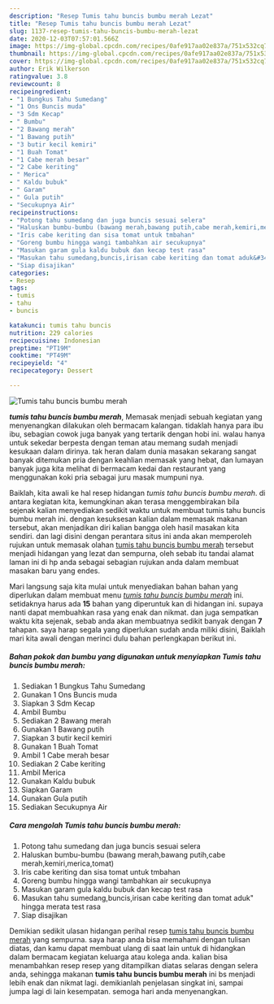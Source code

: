 ```yaml
---
description: "Resep Tumis tahu buncis bumbu merah Lezat"
title: "Resep Tumis tahu buncis bumbu merah Lezat"
slug: 1137-resep-tumis-tahu-buncis-bumbu-merah-lezat
date: 2020-12-03T07:57:01.566Z
image: https://img-global.cpcdn.com/recipes/0afe917aa02e837a/751x532cq70/tumis-tahu-buncis-bumbu-merah-foto-resep-utama.jpg
thumbnail: https://img-global.cpcdn.com/recipes/0afe917aa02e837a/751x532cq70/tumis-tahu-buncis-bumbu-merah-foto-resep-utama.jpg
cover: https://img-global.cpcdn.com/recipes/0afe917aa02e837a/751x532cq70/tumis-tahu-buncis-bumbu-merah-foto-resep-utama.jpg
author: Erik Wilkerson
ratingvalue: 3.8
reviewcount: 8
recipeingredient:
- "1 Bungkus Tahu Sumedang"
- "1 Ons Buncis muda"
- "3 Sdm Kecap"
- " Bumbu"
- "2 Bawang merah"
- "1 Bawang putih"
- "3 butir kecil kemiri"
- "1 Buah Tomat"
- "1 Cabe merah besar"
- "2 Cabe keriting"
- " Merica"
- " Kaldu bubuk"
- " Garam"
- " Gula putih"
- "Secukupnya Air"
recipeinstructions:
- "Potong tahu sumedang dan juga buncis sesuai selera"
- "Haluskan bumbu-bumbu (bawang merah,bawang putih,cabe merah,kemiri,merica,tomat)"
- "Iris cabe keriting dan sisa tomat untuk tmbahan"
- "Goreng bumbu hingga wangi tambahkan air secukupnya"
- "Masukan garam gula kaldu bubuk dan kecap test rasa"
- "Masukan tahu sumedang,buncis,irisan cabe keriting dan tomat aduk&#34; hingga merata test rasa"
- "Siap disajikan"
categories:
- Resep
tags:
- tumis
- tahu
- buncis

katakunci: tumis tahu buncis 
nutrition: 229 calories
recipecuisine: Indonesian
preptime: "PT19M"
cooktime: "PT49M"
recipeyield: "4"
recipecategory: Dessert

---
```



![Tumis tahu buncis bumbu merah](https://img-global.cpcdn.com/recipes/0afe917aa02e837a/751x532cq70/tumis-tahu-buncis-bumbu-merah-foto-resep-utama.jpg)

<b><i>tumis tahu buncis bumbu merah</i></b>, Memasak menjadi sebuah kegiatan yang menyenangkan dilakukan oleh bermacam kalangan. tidaklah hanya para ibu ibu, sebagian cowok juga banyak yang tertarik dengan hobi ini. walau hanya untuk sekedar berpesta dengan teman atau memang sudah menjadi kesukaan dalam dirinya. tak heran dalam dunia masakan sekarang sangat banyak ditemukan pria dengan keahlian memasak yang hebat, dan lumayan banyak juga kita melihat di bermacam kedai dan restaurant yang menggunakan koki pria sebagai juru masak mumpuni nya.

Baiklah, kita awali ke hal resep hidangan <i>tumis tahu buncis bumbu merah</i>. di antara kegiatan kita, kemungkinan akan terasa menggembirakan bila sejenak kalian menyediakan sedikit waktu untuk membuat tumis tahu buncis bumbu merah ini. dengan kesuksesan kalian dalam memasak makanan tersebut, akan menjadikan diri kalian bangga oleh hasil masakan kita sendiri. dan lagi disini dengan perantara situs ini anda akan memperoleh rujukan untuk memasak olahan <u>tumis tahu buncis bumbu merah</u> tersebut menjadi hidangan yang lezat dan sempurna, oleh sebab itu tandai alamat laman ini di hp anda sebagai sebagian rujukan anda dalam membuat masakan baru yang endes.




Mari langsung saja kita mulai untuk menyediakan bahan bahan yang diperlukan dalam membuat menu <u><i>tumis tahu buncis bumbu merah</i></u> ini. setidaknya harus ada <b>15</b> bahan yang diperuntuk kan di hidangan ini. supaya nanti dapat membuahkan rasa yang enak dan nikmat. dan juga sempatkan waktu kita sejenak, sebab anda akan membuatnya sedikit banyak dengan <b>7</b> tahapan. saya harap segala yang diperlukan sudah anda miliki disini, Baiklah mari kita awali dengan merinci dulu bahan perlengkapan berikut ini.

<!--inarticleads1-->

##### Bahan pokok dan bumbu yang digunakan untuk menyiapkan Tumis tahu buncis bumbu merah:

1. Sediakan 1 Bungkus Tahu Sumedang
1. Gunakan 1 Ons Buncis muda
1. Siapkan 3 Sdm Kecap
1. Ambil  Bumbu
1. Sediakan 2 Bawang merah
1. Gunakan 1 Bawang putih
1. Siapkan 3 butir kecil kemiri
1. Gunakan 1 Buah Tomat
1. Ambil 1 Cabe merah besar
1. Sediakan 2 Cabe keriting
1. Ambil  Merica
1. Gunakan  Kaldu bubuk
1. Siapkan  Garam
1. Gunakan  Gula putih
1. Sediakan Secukupnya Air




<!--inarticleads2-->

##### Cara mengolah Tumis tahu buncis bumbu merah:

1. Potong tahu sumedang dan juga buncis sesuai selera
1. Haluskan bumbu-bumbu (bawang merah,bawang putih,cabe merah,kemiri,merica,tomat)
1. Iris cabe keriting dan sisa tomat untuk tmbahan
1. Goreng bumbu hingga wangi tambahkan air secukupnya
1. Masukan garam gula kaldu bubuk dan kecap test rasa
1. Masukan tahu sumedang,buncis,irisan cabe keriting dan tomat aduk&#34; hingga merata test rasa
1. Siap disajikan




Demikian sedikit ulasan hidangan perihal resep <u>tumis tahu buncis bumbu merah</u> yang sempurna. saya harap anda bisa memahami dengan tulisan diatas, dan kamu dapat membuat ulang di saat lain untuk di hidangkan dalam bermacam kegiatan keluarga atau kolega anda. kalian bisa menambahkan resep resep yang ditampilkan diatas selaras dengan selera anda, sehingga makanan <b>tumis tahu buncis bumbu merah</b> ini bs menjadi lebih enak dan nikmat lagi. demikianlah penjelasan singkat ini, sampai jumpa lagi di lain kesempatan. semoga hari anda menyenangkan.
